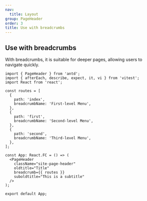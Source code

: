 ```yaml
---
nav:
  title: Layout
group: PageHeader
order: 3
title: Use with breadcrumbs
---
```


## Use with breadcrumbs

With breadcrumbs, it is suitable for deeper pages, allowing users to navigate quickly.

```tsx | pureimport { afterEach, describe, expect, it, vi } from 'vitest';
import { PageHeader } from 'antd';
import { afterEach, describe, expect, it, vi } from 'vitest';
import React from 'react';

const routes = [
  {
    path: 'index',
    breadcrumbName: 'First-level Menu',
  },
  {
    path: 'first',
    breadcrumbName: 'Second-level Menu',
  },
  {
    path: 'second',
    breadcrumbName: 'Third-level Menu',
  },
];

const App: React.FC = () => (
  <PageHeader
    className="site-page-header"
    oldtitle="Title"
    breadcrumb={{ routes }}
    suboldtitle="This is a subtitle"
  />
);

export default App;
```

